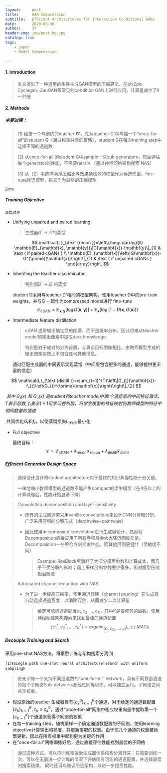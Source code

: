 ```yaml
---
layout:     post
title:      GAN Compression
subtitle:   Efﬁcient Architectures for Interactive Conditional GANs
date:       2020-05-30
author:     JY
header-img: img/post-bg.jpg
catalog: true
tags:
    - paper
    - Model Compression

---
```


#### 1. Introduction

> 本文提出了一种通用的条件生成GAN模型的压缩算法，在pix2pix, Cyclegan, GauGAN等常见的condition GAN上进行应用，计算量减少了9～21倍



#### 2. Methods

##### **主要过程：**

> (1) 给定一个与训练的teacher **G'**。先从teacher G'中蒸馏一个“once-for-all”的student **G**（通过权重共享的策略），student G在每次training step中选择不同的通道数
>
> (2) 从once-for-all 的student G中sample一些sub generators，然后评估每个generator的性能，不需要retrain （通过神经网络架构搜索 NAS）
>
> (3) 从（2）中选择满足压缩比与效果条检测的模型作为候选模型，fine-tune候选模型，将其作为最终的压缩模型

<img src="https://github.com/ZJU-CVs/zju-cvs.github.io/raw/master/img/picture/GAN_compress.png" alt="img" style="zoom:67%;" /> 



##### Training Objective 

`蒸馏过程`

- Unifying unpaired and paired learning.

  > 生成器$G^{\prime} \rightarrow G$的蒸馏

  $$
  \mathcal{L}_{\text {recon }}=\left\{\begin{array}{ll}
  \mathbb{E}_{\mathbf{x}, \mathbf{y}}\|G(\mathbf{x})-\mathbf{y}\|_{1} & \text { if paired cGANs } \\
  \mathbb{E}_{\mathbf{x}}\left\|G(\mathbf{x})-G^{\prime}(\mathbf{x})\right\|_{1} & \text { if unpaired cGANs }
  \end{array}\right.
  $$



- Inheriting the teacher discriminator.

  > 判别器$D^{\prime} \rightarrow D$ 的蒸馏

  student D采用与teacher D'相同的模型架构，使用teacher D中的pre-train weights，并与G 一起作为compressed model进行 fine-tune
  $$
  \mathcal{L}_{\mathrm{cGAN}}=\mathbb{E}_{\mathbf{x}, \mathbf{y}}[\log D(\mathbf{x}, \mathbf{y})]+\mathbb{E}_{\mathbf{x}}[\log (1-D(\mathbf{x}, G(\mathbf{x})))
  $$



- Intermediate feature distillation.

  > cGAN 通常输出确定性的图像，而不是概率分布。因此很难从teacher model的输出像素中提取dark knowledge
  >
  > 特别是对于成对的训练设置，与真实目标图像相比，由教师模型生成的输出图像实质上不包含任何其他信息。

  通过匹配生成器的中间表示实现蒸馏（中间层包含更多的通道，能够提供更丰富的信息）

$$
\mathcal{L}_{\text {distill }}=\sum_{t=1}^{T}\left\|G_{t}(\mathbf{x})-f_{t}\left(G_{t}^{\prime}(\mathbf{x})\right)\right\|_{2}
$$

​		*其中 $G_t(x)$ 和 $G'_t(x)$ 是student和teacher model中第t个选定层的中间特征激活，$T$表示层数, $f_t$表示$1\times1$可学习卷积层，将学生模型的特征映射到教师模型的特征中相同数量的通道*

​		共同优化$G_t$和$f_t$，以使蒸馏损失$L_{distill}$最小化



- Full objective

  最终目标：
  $$
  \mathcal{L}=\mathcal{L}_{\mathrm{cGAN}}+\lambda_{\mathrm{recon}} \mathcal{L}_{\mathrm{recon}}+\lambda_{\mathrm{distill}} \mathcal{L}_{\mathrm{distill}}
  $$



##### Efﬁcient Generator Design Space

> 选择设计良好的student architecture对于最终的知识蒸馏性能十分关键。
>
> 一味地缩小教师模型的通道数不能产生compact的学生模型（在4倍以上的计算减缩后，性能开始显著下降）



> Convolution decomposition and layer sensitivity
>
> - 现有的生成器通常采用vanilla convolutions来设计CNN分类和分割，广泛采用卷积的分解形式（depthwise+pointwise）
>
> - 因此使用decomposed convolution进行生成器设计，然而将Decomposition直接应用于所有卷积层会大大降低图像质量。Decomposition一些层会立刻损害性能，而其他层则更健壮（灵敏度不同）
>
>   > Example: ResBlock层消耗了大部分模型参数和计算成本，而几乎不受分解的影响；而上采样层的参数要少得多，但对模型压缩相当敏感



> Automated channel reduction with NAS
>
> - 为了进一步提高压缩率，使用通道修建（channel pruning）在生成器自动选择通道宽度，以消除冗余，从而减少二次计算量
>
>   > 给定可能的通道配置${c_1,c_2,...,c_K}$，其中K是要修剪的层数，使用神经网络架构搜索来找到最佳的通道配置
>   > $$
>   > \{c_1^*,c_2^*,...,c_K^*\}=argmin_{\{c_1,c_2,...,c_K\}}L, s.t.MACs
>   > $$
>   > 



##### **Decouple Training and Search**

采用one-shot NAS方法，将模型训练与架构搜索分离[1]

```
[1]《Single path one-shot neural architecture search with uniform sampling》
```



> 首先训练一个支持不同通道数的“one-for-all” network，具有不同数量通道的每个子网络Sub-networks都经过同等训练，可以独立运行。子网络之间共享权重。

- 假设原始的teacher 生成器具有$\{c_k^0\}^K_{k=1}$个通道，对于给定的通道数配置$\{c_k\}^K_{k=1},c_k\leq c_k^0$，通过“once-for-all”网络中相应权重向量中提取第一个$\{c_{k=1}^K\}$个通道来获得子网络的权重
- 在每一training step，随机采样一个确定通道数配置的子网络，使用learning objective计算输出和梯度，并更新提取的权重。由于前几个通道的权重被频繁更新，因此在所有权重中起到更为关键的作用
- 在"once-for all"网络训练好后，通过直接评估性能找到最佳的子网络

> 通过这种方式，可以将训练和搜索生成器体系结构分离开来：只需要训练一次，可以在无需进一步训练的情况下评估所有可能的通道配置，并选择最佳的搜索结果。 同时还可以微调所选架构，以进一步提高性能。